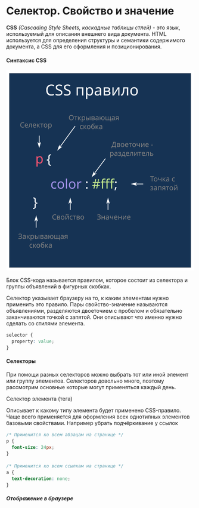 # Селектор. Свойство и значение

**CSS** _(Cascading Style Sheets, каскадные таблицы стлей)_ - это язык,
используемый для описания внешнего вида документа. HTML используется для
определения структуры и семантики содержимого документа, а CSS для его
оформления и позиционирования.

#### Синтаксис CSS

![синтаксис CSS свойства](./code/css-0-1/css-rules.svg)

Блок CSS-кода называется правилом, которое состоит из селектора и группы
объявлений в фигурных скобках.

Селектор указывает браузеру на то, к каким элементам нужно применить это
правило. Пары свойство-значение называются объявлениями, разделяются двоеточием
с пробелом и обязательно заканчиваются точкой с запятой. Они описывают что
именно нужно сделать со стилями элемента.

```css
selector {
  property: value;
}
```

#### Селекторы

При помощи разных селекторов можно выбрать тот или иной элемент или группу
элементов. Селекторов довольно много, поэтому рассмотрим основные которые могут
применяться каждый день.

Селектор элемента (тега)

Описывает к какому типу элемента будет применено CSS-правило. Чаще всего
применяется для оформления всех однотипных элементов базовыми свойствами.
Например убрать подчёркивание у ссылок

```css
/* Применится ко всем абзацам на странице */
p {
  font-size: 24px;
}

/* Применится ко всем ссылкам на странице */
a {
  text-decoration: none;
}
```

##### Отображение в браузере

<!-- Вставка html из примера -->
